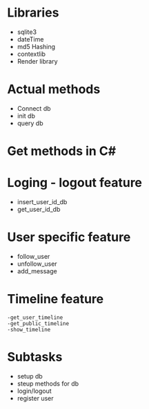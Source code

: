 # Libraries

- sqlite3
- dateTime
- md5 Hashing
- contextlib
- Render library

# Actual methods

- Connect db
- init db
- query db

# Get methods in C#

# Loging - logout feature

- insert_user_id_db
- get_user_id_db

# User specific feature

- follow_user
- unfollow_user
- add_message

# Timeline feature

    -get_user_timeline
    -get_public_timeline
    -show_timeline

# Subtasks

- setup db
- steup methods for db
- login/logout
- register user
